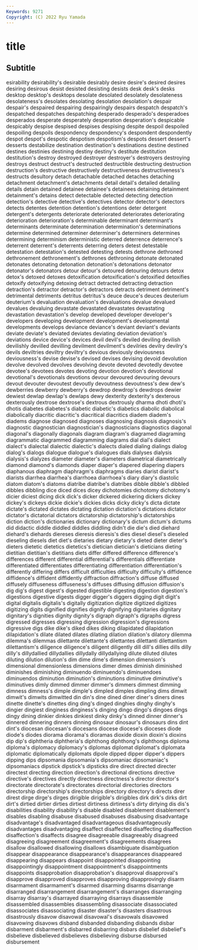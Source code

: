 ```yaml
---
Keywords: 9271
Copyright: (C) 2022 Ryu Yamada
---
```



# title

## Subtitle
esirability desirability's desirable desirably
desire desire's desired desires desiring desirous desist desisted desisting desists
desk desk's desks desktop desktop's desktops desolate desolated desolately desolateness
desolateness's desolates desolating desolation desolation's despair despair's despaired despairing despairingly
despairs despatch despatch's despatched despatches despatching desperado desperado's desperadoes desperados
desperate desperately desperation desperation's despicable despicably despise despised despises despising
despite despoil despoiled despoiling despoils despondency despondency's despondent despondently despot
despot's despotic despotism despotism's despots dessert dessert's desserts destabilize destination
destination's destinations destine destined destines destinies destining destiny destiny's destitute
destitution destitution's destroy destroyed destroyer destroyer's destroyers destroying destroys destruct
destruct's destructed destructible destructing destruction destruction's destructive destructively destructiveness destructiveness's
destructs desultory detach detachable detached detaches detaching detachment detachment's detachments
detail detail's detailed detailing details detain detained detainee detainee's detainees
detaining detainment detainment's detains detect detectable detected detecting detection detection's
detective detective's detectives detector detector's detectors detects detentes detention detention's
detentions deter detergent detergent's detergents deteriorate deteriorated deteriorates deteriorating deterioration
deterioration's determinable determinant determinant's determinants determinate determination determination's determinations determine
determined determiner determiner's determiners determines determining determinism deterministic deterred deterrence
deterrence's deterrent deterrent's deterrents deterring deters detest detestable detestation detestation's
detested detesting detests dethrone dethroned dethronement dethronement's dethrones dethroning detonate
detonated detonates detonating detonation detonation's detonations detonator detonator's detonators detour
detour's detoured detouring detours detox detox's detoxed detoxes detoxification detoxification's
detoxified detoxifies detoxify detoxifying detoxing detract detracted detracting detraction detraction's
detractor detractor's detractors detracts detriment detriment's detrimental detriments detritus detritus's
deuce deuce's deuces deuterium deuterium's devaluation devaluation's devaluations devalue devalued
devalues devaluing devastate devastated devastates devastating devastation devastation's develop developed
developer developer's developers developing development development's developmental developments develops deviance
deviance's deviant deviant's deviants deviate deviate's deviated deviates deviating deviation
deviation's deviations device device's devices devil devil's deviled deviling devilish
devilishly devilled devilling devilment devilment's devilries devilry devilry's devils deviltries
deviltry deviltry's devious deviously deviousness deviousness's devise devise's devised devises
devising devoid devolution devolve devolved devolves devolving devote devoted devotedly
devotee devotee's devotees devotes devoting devotion devotion's devotional devotional's devotionals
devotions devour devoured devouring devours devout devouter devoutest devoutly devoutness
devoutness's dew dew's dewberries dewberry dewberry's dewdrop dewdrop's dewdrops dewier
dewiest dewlap dewlap's dewlaps dewy dexterity dexterity's dexterous dexterously dextrose
dextrose's dextrous dextrously dharma dhoti dhoti's dhotis diabetes diabetes's diabetic
diabetic's diabetics diabolic diabolical diabolically diacritic diacritic's diacritical diacritics diadem
diadem's diadems diagnose diagnosed diagnoses diagnosing diagnosis diagnosis's diagnostic diagnostician
diagnostician's diagnosticians diagnostics diagonal diagonal's diagonally diagonals diagram diagram's diagramed
diagraming diagrammatic diagrammed diagramming diagrams dial dial's dialect dialect's dialectal
dialectic dialectic's dialects dialed dialing dialings dialog dialog's dialogs dialogue
dialogue's dialogues dials dialyses dialysis dialysis's dialyzes diameter diameter's diameters
diametrical diametrically diamond diamond's diamonds diaper diaper's diapered diapering diapers
diaphanous diaphragm diaphragm's diaphragms diaries diarist diarist's diarists diarrhea diarrhea's
diarrhoea diarrhoea's diary diary's diastolic diatom diatom's diatoms diatribe diatribe's
diatribes dibble dibble's dibbled dibbles dibbling dice diced dices dicey
dichotomies dichotomy dichotomy's dicier diciest dicing dick dick's dicker dickered
dickering dickers dickey dickey's dickeys dickie dickie's dickies dicks dicky
dicky's dicta dictate dictate's dictated dictates dictating dictation dictation's dictations
dictator dictator's dictatorial dictators dictatorship dictatorship's dictatorships diction diction's dictionaries
dictionary dictionary's dictum dictum's dictums did didactic diddle diddled diddles
diddling didn't die die's died diehard diehard's diehards diereses dieresis
dieresis's dies diesel diesel's dieseled dieseling diesels diet diet's dietaries
dietary dietary's dieted dieter dieter's dieters dietetic dietetics dietetics's dietician
dietician's dieticians dieting dietitian dietitian's dietitians diets differ differed difference
difference's differences different differential differential's differentials differentiate differentiated differentiates differentiating
differentiation differentiation's differently differing differs difficult difficulties difficulty difficulty's diffidence
diffidence's diffident diffidently diffraction diffraction's diffuse diffused diffusely diffuseness diffuseness's
diffuses diffusing diffusion diffusion's dig dig's digest digest's digested digestible
digesting digestion digestion's digestions digestive digests digger digger's diggers digging
digit digit's digital digitalis digitalis's digitally digitization digitize digitized digitizes
digitizing digits dignified dignifies dignify dignifying dignitaries dignitary dignitary's dignities
dignity dignity's digraph digraph's digraphs digress digressed digresses digressing digression
digression's digressions digressive digs dike dike's diked dikes diking dilapidated
dilapidation dilapidation's dilate dilated dilates dilating dilation dilation's dilatory dilemma
dilemma's dilemmas dilettante dilettante's dilettantes dilettanti dilettantism dilettantism's diligence diligence's
diligent diligently dill dill's dillies dills dilly dilly's dillydallied dillydallies
dillydally dillydallying dilute diluted dilutes diluting dilution dilution's dim dime
dime's dimension dimension's dimensional dimensionless dimensions dimer dimes diminish diminished
diminishes diminishing diminuendo diminuendo's diminuendoes diminuendos diminution diminution's diminutions diminutive
diminutive's diminutives dimly dimmed dimmer dimmer's dimmers dimmest dimming dimness
dimness's dimple dimple's dimpled dimples dimpling dims dimwit dimwit's dimwits
dimwitted din din's dine dined diner diner's diners dines dinette
dinette's dinettes ding ding's dinged dinghies dinghy dinghy's dingier dingiest
dinginess dinginess's dinging dingo dingo's dingoes dings dingy dining dinkier
dinkies dinkiest dinky dinky's dinned dinner dinner's dinnered dinnering dinners
dinning dinosaur dinosaur's dinosaurs dins dint dint's diocesan diocesan's diocesans
diocese diocese's dioceses diode diode's diodes diorama diorama's dioramas dioxide
dioxin dioxin's dioxins dip dip's diphtheria diphtheria's diphthong diphthong's diphthongs
diploma diploma's diplomacy diplomacy's diplomas diplomat diplomat's diplomata diplomatic diplomatically
diplomats dipole dipped dipper dipper's dippers dipping dips dipsomania dipsomania's
dipsomaniac dipsomaniac's dipsomaniacs dipstick dipstick's dipsticks dire direct directed directer
directest directing direction direction's directional directions directive directive's directives directly
directness directness's director director's directorate directorate's directorates directorial directories directors
directorship directorship's directorships directory directory's directs direr direst dirge dirge's
dirges dirigible dirigible's dirigibles dirk dirk's dirks dirt dirt's dirtied
dirtier dirties dirtiest dirtiness dirtiness's dirty dirtying dis dis's disabilities
disability disability's disable disabled disablement disablement's disables disabling disabuse disabused
disabuses disabusing disadvantage disadvantage's disadvantaged disadvantageous disadvantageously disadvantages disadvantaging disaffect
disaffected disaffecting disaffection disaffection's disaffects disagree disagreeable disagreeably disagreed disagreeing
disagreement disagreement's disagreements disagrees disallow disallowed disallowing disallows disambiguate disambiguation
disappear disappearance disappearance's disappearances disappeared disappearing disappears disappoint disappointed disappointing
disappointingly disappointment disappointment's disappointments disappoints disapprobation disapprobation's disapproval disapproval's disapprove
disapproved disapproves disapproving disapprovingly disarm disarmament disarmament's disarmed disarming disarms
disarrange disarranged disarrangement disarrangement's disarranges disarranging disarray disarray's disarrayed disarraying
disarrays disassemble disassembled disassembles disassembling disassociate disassociated disassociates disassociating disaster
disaster's disasters disastrous disastrously disavow disavowal disavowal's disavowals disavowed disavowing
disavows disband disbanded disbanding disbands disbar disbarment disbarment's disbarred disbarring
disbars disbelief disbelief's disbelieve disbelieved disbelieves disbelieving disburse disbursed disbursement
